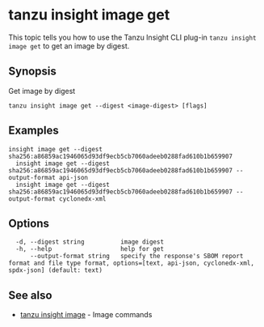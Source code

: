# tanzu insight image get

This topic tells you how to use the Tanzu Insight CLI plug-in 
`tanzu insight image get` to get an image by digest.

## <a id='synopsis'></a>Synopsis

Get image by digest

```console
tanzu insight image get --digest <image-digest> [flags]
```

## <a id='examples'></a>Examples

```console
insight image get --digest sha256:a86859ac1946065d93df9ecb5cb7060adeeb0288fad610b1b659907
  insight image get --digest sha256:a86859ac1946065d93df9ecb5cb7060adeeb0288fad610b1b659907 --output-format api-json
  insight image get --digest sha256:a86859ac1946065d93df9ecb5cb7060adeeb0288fad610b1b659907 --output-format cyclonedx-xml
```

## <a id='options'></a>Options

```console
  -d, --digest string          image digest
  -h, --help                   help for get
      --output-format string   specify the response's SBOM report format and file type format, options=[text, api-json, cyclonedx-xml, spdx-json] (default: text)
```

## <a id='see-also'></a>See also

* [tanzu insight image](tanzu_insight_image.hbs.md)	 - Image commands
